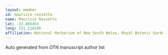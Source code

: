 ```yaml
---
layout: member
id: maurizio-rossetto
name: Maurizio Rossetto
lat: -33.866453
long: 151.218196
affiliation: National Herbarium of New South Wales, Royal Botanic Gardens and Domain Trust, Sydney, NSW, Australia
---
```


Auto generated from OTN manuscript author list
